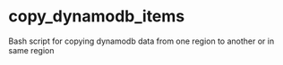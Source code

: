 # copy_dynamodb_items
Bash script for copying dynamodb data from one region to another or in same region
